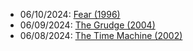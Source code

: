 - 06/10/2024: [Fear (1996)](https://www.imdb.com/title/tt0116287/)
- 06/09/2024: [The Grudge (2004)](https://www.imdb.com/title/tt0391198/)
- 06/08/2024: [The Time Machine (2002)](https://www.imdb.com/title/tt0268695)
